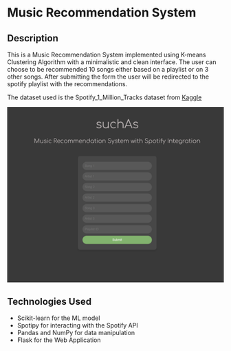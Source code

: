 # Music Recommendation System

## Description

This is a Music Recommendation System implemented using K-means Clustering Algorithm with a minimalistic and clean interface. The user can choose to be recommended 10 songs either based on a playlist or on 3 other songs. After submitting the form the user will be redirected to the spotify playlist with the recommendations.

The dataset used is the Spotify_1_Million_Tracks dataset from [Kaggle](https://www.kaggle.com/datasets/amitanshjoshi/spotify-1million-tracks)

![web_app](https://github.com/cosminstr/Music-Recommendation-System/blob/main/docs/webapp.png)

## Technologies Used

- Scikit-learn for the ML model
- Spotipy for interacting with the Spotify API
- Pandas and NumPy for data manipulation
- Flask for the Web Application


